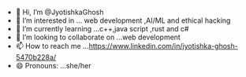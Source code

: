 - 👋 Hi, I’m @JyotishkaGhosh
- 👀 I’m interested in ... web development ,AI/ML and ethical hacking 
- 🌱 I’m currently learning ...c++,java script ,rust and c#
- 💞️ I’m looking to collaborate on ...web development
- 📫 How to reach me ...https://www.linkedin.com/in/jyotishka-ghosh-5470b228a/
- 😄 Pronouns: ...she/her

<!---
JyotishkaGhosh/JyotishkaGhosh is a ✨ special ✨ repository because its `README.md` (this file) appears on your GitHub profile.
You can click the Preview link to take a look at your changes.
--->
